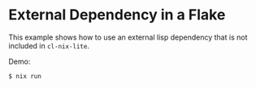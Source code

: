 # External Dependency in a Flake

This example shows how to use an external lisp dependency that is not included in `cl-nix-lite`.

Demo:

    $ nix run
